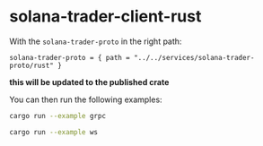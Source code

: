# solana-trader-client-rust

With the `solana-trader-proto` in the right path:

``solana-trader-proto = { path = "../../services/solana-trader-proto/rust" }``

**this will be updated to the published crate**

You can then run the following examples:

```bash
cargo run --example grpc
```

```bash
cargo run --example ws
```